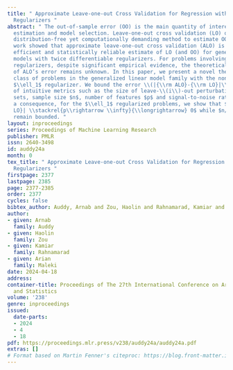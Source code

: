 ```yaml
---
title: " Approximate Leave-one-out Cross Validation for Regression with $\\ell_1$
  Regularizers "
abstract: " The out-of-sample error (OO) is the main quantity of interest in risk
  estimation and model selection. Leave-one-out cross validation (LO) offers a (nearly)
  distribution-free yet computationally demanding method to estimate OO. Recent theoretical
  work showed that approximate leave-one-out cross validation (ALO) is a computationally
  efficient and statistically reliable estimate of LO (and OO) for generalized linear
  models with twice differentiable regularizers. For problems involving non-differentiable
  regularizers, despite significant empirical evidence, the theoretical understanding
  of ALO’s error remains unknown. In this paper, we present a novel theory for a wide
  class of problems in the generalized linear model family with the non-differentiable
  $\\ell_1$ regularizer. We bound the error \\(|{\\rm ALO}-{\\rm LO}|\\){in} terms
  of intuitive metrics such as the size of leave-\\(i\\)-out perturbations in active
  sets, sample size $n$, number of features $p$ and signal-to-noise ratio (SNR). As
  a consequence, for the $\\ell_1$ regularized problems, we show that $|{\\rm ALO}-{\\rm
  LO}| \\stackrel{p\\rightarrow \\infty}{\\longrightarrow} 0$ while $n/p$ and SNR
  remain bounded. "
layout: inproceedings
series: Proceedings of Machine Learning Research
publisher: PMLR
issn: 2640-3498
id: auddy24a
month: 0
tex_title: " Approximate Leave-one-out Cross Validation for Regression with $\\ell_1$
  Regularizers "
firstpage: 2377
lastpage: 2385
page: 2377-2385
order: 2377
cycles: false
bibtex_author: Auddy, Arnab and Zou, Haolin and Rahnamarad, Kamiar and Maleki, Arian
author:
- given: Arnab
  family: Auddy
- given: Haolin
  family: Zou
- given: Kamiar
  family: Rahnamarad
- given: Arian
  family: Maleki
date: 2024-04-18
address:
container-title: Proceedings of The 27th International Conference on Artificial Intelligence
  and Statistics
volume: '238'
genre: inproceedings
issued:
  date-parts:
  - 2024
  - 4
  - 18
pdf: https://proceedings.mlr.press/v238/auddy24a/auddy24a.pdf
extras: []
# Format based on Martin Fenner's citeproc: https://blog.front-matter.io/posts/citeproc-yaml-for-bibliographies/
---
```

